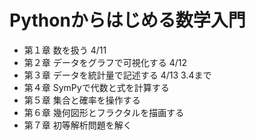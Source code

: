 # Pythonからはじめる数学入門
- 第１章 数を扱う 4/11  
- 第２章 データをグラフで可視化する 4/12
- 第３章 データを統計量で記述する 4/13 3.4まで
- 第４章 SymPyで代数と式を計算する  
- 第５章 集合と確率を操作する  
- 第６章 幾何図形とフラクタルを描画する  
- 第７章 初等解析問題を解く  

